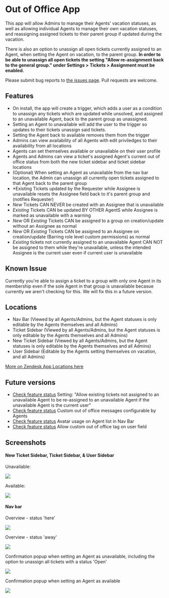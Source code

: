 # Out of Office App

This app will allow Admins to manage their Agents' vacation statuses, as well as allowing individual Agents to manage their own vacation statuses, and reassigning assigned tickets to their parent group if updated during the vacation.  

There is also an option to unassign all open tickets currently assigned to an Agent, when setting the Agent on vacation, to the parent group. **In order to be able to unassign all open tickets the setting "Allow re-assignment back to the general group." under Settings > Tickets > Assignment must be enabled.**

Please submit bug reports to [the issues page](https://github.com/ZendeskES/out-of-office-app/issues). Pull requests are welcome.

## Features

* On install, the app will create a trigger, which adds a user as a condition to unassign any tickets which are updated while unsolved, and assigned to an unavailable Agent, back to the parent group as unassigned.  
* Setting an Agent to unavailable will add the user to the trigger so updates to their tickets unassign said tickets. 
* Setting the Agent back to available removes them from the trigger 
* Admins can view availability of all Agents with edit priviledges to their availability from all locations
* Agents can set themselves available or unavailable on their user profile
* Agents and Admins can view a ticket's assigned Agent's current out of office status from both the new ticket sidebar and ticket sidebar locations
* (Optional) When setting an Agent as unavailable from the nav bar location, the Admin can unassign all currently open tickets assigned to that Agent back to the parent group
* *Existing Tickets updated by the Requester while Assignee is unavailable resets the Assignee field back to it's parent group and (notifies Requester)
* *New* Tickets CAN NEVER be created with an Assignee that is unavailable
* *Existing* Tickets CAN be updated BY OTHER AgentS while Assignee is marked as unavailable with a warning
* *New* OR *Existing* Tickets CAN be assigned to a group on creation/update without an Assignee as normal
* *New* OR *Existing* Tickets CAN be assigned to an Assignee on creation/update (Barring role level custom permissions) as normal
* *Existing* tickets not currently assigned to an unavailable Agent CAN NOT be assigned to them while they're unavailable, unless the intended Assignee is the current user even if current user is unavailable

## Known Issue

Currently you're able to assign a ticket to a group with only one Agent in its membership even if the sole Agent in that group is unavailable becasue currently we aren't checking for this. We will fix this in a future version.

## Locations

* Nav Bar (Viewed by all Agents/Admins, but the Agent statuses is only editable by the Agents themselves and all Admins)
* Ticket Sidebar (Viewed by all Agents/Admins, but the Agent statuses is only editable by the Agents themselves and all Admins)
* New Ticket Sidebar (Viewed by all Agents/Admins, but the Agent statuses is only editable by the Agents themselves and all Admins)
* User Sidebar (Editable by the Agents setting themselves on vacation, and all Admins)

[More on Zendesk App Locations here](https://developer.zendesk.com/apps/docs/Agent/manifest#location)

## Future versions

* [Check feature status](https://github.com/ZendeskES/out-of-office-app/issues/100) Setting: "Allow existing tickets not assigned to an unavailable Agent to be re-assigned to an unavailable Agent if the unavailable Agent is the current user"
* [Check feature status](https://github.com/ZendeskES/out-of-office-app/issues/90) Custom out of office messages configurable by Agents
* [Check feature status](https://github.com/ZendeskES/out-of-office-app/issues/29) Avatar usage on Agent list in Nav Bar
* [Check feature status](https://github.com/ZendeskES/out-of-office-app/issues/10) Allow custom out of office tag on user field

## Screenshots

#### New Ticket Sidebar, Ticket Sidebar, & User Sidebar

Unavailable:

![](http://i.imgur.com/ZurK10l.png)

Available:

![](http://i.imgur.com/mxdkGqi.png)

#### Nav bar

Overview - status 'here'

![](http://i.imgur.com/IhjI0uB.jpg?1?1534)

Overview - status 'away'

![](http://i.imgur.com/wMU7uNN.jpg?1?2511)

Confirmation popup when setting an Agent as unavailable, including the option to unassign all tickets with a status 'Open'

![](http://i.imgur.com/3cbERSZ.png)

Confirmation popup when setting an Agent as available

![](http://i.imgur.com/9xpRgpE.png)